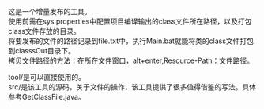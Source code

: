 这是一个增量发布的工具。  
使用前需在sys.properties中配置项目编译输出的class文件所在路径，以及打包class文件存放的目录。  
将要发布的文件的路径记录到file.txt中，执行Main.bat就能将类的class文件打包到classsOut目录下。  
拷贝文件路径的方法：在所在文件窗口，alt+enter,Resource-Path：文件路径。  

tool/是可以直接使用的。  
src/是该工具的源码，关于文件的操作，该工具提供了很多值得借鉴的写法。具体参考GetClassFile.java。  